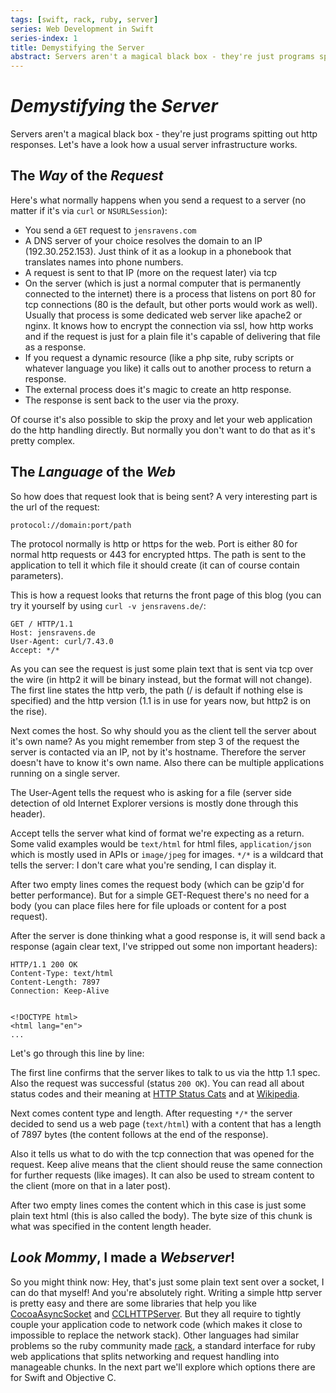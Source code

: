 ```yaml
---
tags: [swift, rack, ruby, server]
series: Web Development in Swift
series-index: 1
title: Demystifying the Server
abstract: Servers aren't a magical black box - they're just programs spitting out http responses. Let's have a look how a usual server infrastructure works.
---
```


# _Demystifying_ the _Server_

Servers aren't a magical black box - they're just programs spitting out http responses. Let's have a look how a usual server infrastructure works.

## The _Way_ of the _Request_

Here's what normally happens when you send a request to a server (no matter if it's via `curl` or `NSURLSession`):

- You send a `GET` request to `jensravens.com`
- A DNS server of your choice resolves the domain to an IP (192.30.252.153). Just think of it as a lookup in a phonebook that translates names into phone numbers.
- A request is sent to that IP (more on the request later) via tcp
- On the server (which is just a normal computer that is permanently connected to the internet) there is a process that listens on port 80 for tcp connections (80 is the default, but other ports would work as well). Usually that process is some dedicated web server like apache2 or nginx. It knows how to encrypt the connection via ssl, how http works and if the request is just for a plain file it's capable of delivering that file as a response.
- If you request a dynamic resource (like a php site, ruby scripts or whatever language you like) it calls out to another process to return a response.
- The external process does it's magic to create an http response.
- The response is sent back to the user via the proxy.

Of course it's also possible to skip the proxy and let your web application do the http handling directly. But normally you don't want to do that as it's pretty complex.

## The _Language_ of the _Web_

So how does that request look that is being sent? A very interesting part is the url of the request:

```
protocol://domain:port/path
```

The protocol normally is http or https for the web. Port is either 80 for normal http requests or 443 for encrypted https. The path is sent to the application to tell it which file it should create (it can of course contain parameters).

This is how a request looks that returns the front page of this blog (you can try it yourself by using `curl -v jensravens.de/`:

```
GET / HTTP/1.1
Host: jensravens.de
User-Agent: curl/7.43.0
Accept: */*
```

As you can see the request is just some plain text that is sent via tcp over the wire (in http2 it will be binary instead, but the format will not change). The first line states the http verb, the path (/ is default if nothing else is specified) and the http version (1.1 is in use for years now, but http2 is on the rise).

Next comes the host. So why should you as the client tell the server about it's own name? As you might remember from step 3 of the request the server is contacted via an IP, not by it's hostname. Therefore the server doesn't have to know it's own name. Also there can be multiple applications running on a single server.

The User-Agent tells the request who is asking for a file (server side detection of old Internet Explorer versions is mostly done through this header).

Accept tells the server what kind of format we're expecting as a return. Some valid examples would be `text/html` for html files, `application/json` which is mostly used in APIs or `image/jpeg` for images. `*/*` is a wildcard that tells the server: I don't care what you're sending, I can display it.

After two empty lines comes the request body (which can be gzip'd for better performance). But for a simple GET-Request there's no need for a body (you can place files here for file uploads or content for a post request).

After the server is done thinking what a good response is, it will send back a response (again clear text, I've stripped out some non important headers):

```
HTTP/1.1 200 OK
Content-Type: text/html
Content-Length: 7897
Connection: Keep-Alive


<!DOCTYPE html>
<html lang="en">
...
```

Let's go through this line by line:

The first line confirms that the server likes to talk to us via the http 1.1 spec. Also the request was successful (status `200 OK`). You can read all about status codes and their meaning at [HTTP Status Cats](https://www.flickr.com/photos/girliemac/sets/72157628409467125/) and at [Wikipedia](https://en.wikipedia.org/wiki/List_of_HTTP_status_codes).

Next comes content type and length. After requesting `*/*` the server decided to send us a web page (`text/html`) with a content that has a length of 7897 bytes (the content follows at the end of the response).

Also it tells us what to do with the tcp connection that was opened for the request. Keep alive means that the client should reuse the same connection for further requests (like images). It can also be used to stream content to the client (more on that in a later post).

After two empty lines comes the content which in this case is just some plain text html (this is also called the body). The byte size of this chunk is what was specified in the content length header.

## _Look Mommy_, I made a _Webserver_!

So you might think now: Hey, that's just some plain text sent over a socket, I can do that myself! And you're absolutely right. Writing a simple http server is pretty easy and there are some libraries that help you like [CocoaAsyncSocket](https://github.com/robbiehanson/CocoaAsyncSocket) and [CCLHTTPServer](https://github.com/cocodelabs/CCLHTTPServer). But they all require to tightly couple your application code to network code (which makes it close to impossible to replace the network stack). Other languages had similar problems so the ruby community made [rack](http://rack.github.io/), a standard interface for ruby web applications that splits networking and request handling into manageable chunks. In the next part we'll explore which options there are for Swift and Objective C.
